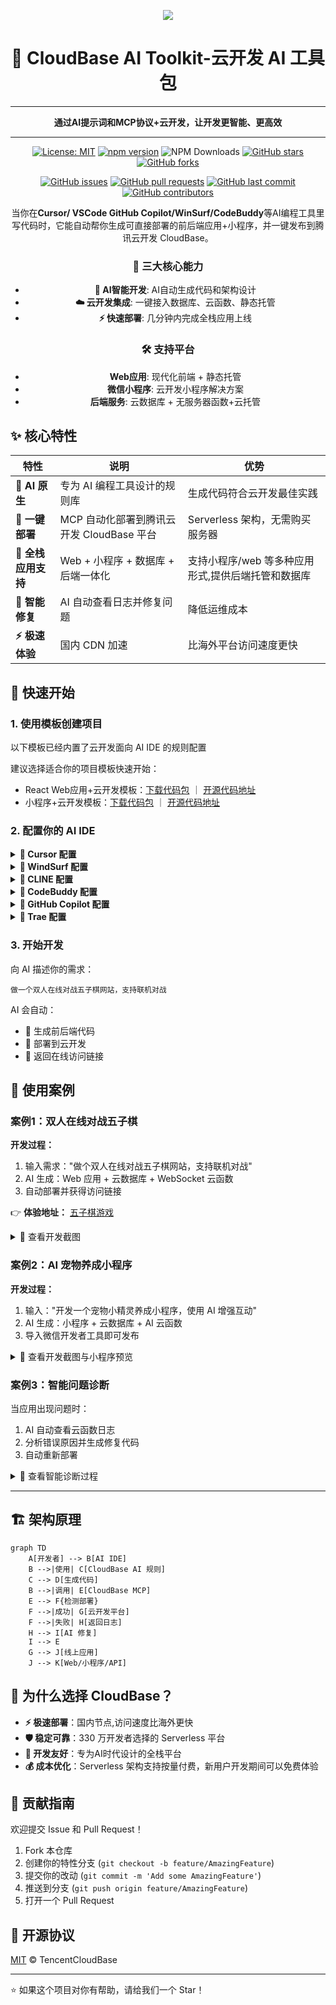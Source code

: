 <div align="center">


![](https://7463-tcb-advanced-a656fc-1257967285.tcb.qcloud.la/mcp/cloudbase-ai-toolkit.png)


# 🌟 CloudBase AI Toolkit-云开发 AI 工具包

---

**通过AI提示词和MCP协议+云开发，让开发更智能、更高效**

---

[![License: MIT](https://img.shields.io/badge/License-MIT-yellow.svg)](https://opensource.org/licenses/MIT)
[![npm version](https://badge.fury.io/js/%40cloudbase%2Fcloudbase-mcp.svg)](https://badge.fury.io/js/%40cloudbase%2Fcloudbase-mcp)
![NPM Downloads](https://img.shields.io/npm/dw/%40cloudbase%2Fcloudbase-mcp)
[![GitHub stars](https://img.shields.io/github/stars/TencentCloudBase/CloudBase-AI-ToolKit?style=social&v=1)](https://github.com/TencentCloudBase/CloudBase-AI-ToolKit/stargazers)
[![GitHub forks](https://img.shields.io/github/forks/TencentCloudBase/CloudBase-AI-ToolKit?style=social&v=1)](https://github.com/TencentCloudBase/CloudBase-AI-ToolKit/network/members)

[![GitHub issues](https://img.shields.io/github/issues/TencentCloudBase/CloudBase-AI-ToolKit)](https://github.com/TencentCloudBase/CloudBase-AI-ToolKit/issues)
[![GitHub pull requests](https://img.shields.io/github/issues-pr/TencentCloudBase/CloudBase-AI-ToolKit)](https://github.com/TencentCloudBase/CloudBase-AI-ToolKit/pulls)
[![GitHub last commit](https://img.shields.io/github/last-commit/TencentCloudBase/CloudBase-AI-ToolKit)](https://github.com/TencentCloudBase/CloudBase-AI-ToolKit/commits)
[![GitHub contributors](https://img.shields.io/github/contributors/TencentCloudBase/CloudBase-AI-ToolKit)](https://github.com/TencentCloudBase/CloudBase-AI-ToolKit/graphs/contributors)

当你在**Cursor/ VSCode GitHub Copilot/WinSurf/CodeBuddy**等AI编程工具里写代码时，它能自动帮你生成可直接部署的前后端应用+小程序，并一键发布到腾讯云开发 CloudBase。


### 🚀 三大核心能力

- **🤖 AI智能开发**: AI自动生成代码和架构设计
- **☁️ 云开发集成**: 一键接入数据库、云函数、静态托管
- **⚡ 快速部署**: 几分钟内完成全栈应用上线

### 🛠️ 支持平台

- **Web应用**: 现代化前端 + 静态托管
- **微信小程序**: 云开发小程序解决方案  
- **后端服务**: 云数据库 + 无服务器函数+云托管

</div> 

## ✨ 核心特性

| 特性 | 说明 | 优势 |
|------|------|------|
| **🤖 AI 原生** | 专为 AI 编程工具设计的规则库 | 生成代码符合云开发最佳实践 |
| **🚀 一键部署** | MCP 自动化部署到腾讯云开发 CloudBase 平台 | Serverless 架构，无需购买服务器 |
| **📱 全栈应用支持** | Web + 小程序 + 数据库 + 后端一体化 | 支持小程序/web 等多种应用形式,提供后端托管和数据库 |
| **🔧 智能修复** | AI 自动查看日志并修复问题 | 降低运维成本 |
| **⚡ 极速体验** | 国内 CDN 加速 | 比海外平台访问速度更快 |


## 🚀 快速开始

### 1. 使用模板创建项目

以下模板已经内置了云开发面向 AI IDE 的规则配置

建议选择适合你的项目模板快速开始：

- React Web应用+云开发模板：[下载代码包](https://static.cloudbase.net/cloudbase-examples/web-cloudbase-react-template.zip) ｜ [开源代码地址](https://github.com/TencentCloudBase/awesome-cloudbase-examples/tree/master/web/cloudbase-react-template)
- 小程序+云开发模板：[下载代码包](https://static.cloudbase.net/cloudbase-examples/miniprogram-cloudbase-miniprogram-template.zip) ｜ [开源代码地址](https://github.com/TencentCloudBase/awesome-cloudbase-examples/tree/master/miniprogram/cloudbase-miniprogram-template)

### 2. 配置你的 AI IDE

<details>
<summary><strong>🔧 Cursor 配置</strong></summary>

#### 步骤1：配置 MCP

1. 请修改项目中的 `.cursor/mcp.json` ，填写你的云开发环境 ID

```json
{
  "mcpServers": {
    "cloudbase-mcp": {
      "command": "npx",
      "args": ["@cloudbase/cloudbase-mcp"],
      "env": {
        "CLOUDBASE_ENV_ID": "你的云开发环境ID"
      }
    }
  }
}
```

2. 启用云开发 MCP Server

点击 Cursor 客户端右上角的 ⚙️ 图标，点击进入之后，选择“MCP”，在 MCP Server 页面，找到 cloudbase 右边的开关按钮，点击启用

#### 步骤2：添加 AI 规则

模板中已包含 `.cursor/rules/` 目录，AI 会自动识别云开发最佳实践。

</details>

<details>
<summary><strong>🌊 WindSurf 配置</strong></summary>

#### 步骤1：配置 MCP

点击 windsurf 的 Plugins icon，点击“View raw config”，在其中加入 clodubase-mcp，同时设置环境 id

```json
{
  "mcpServers": {
    "cloudbase-mcp": {
      "command": "npx",
      "args": ["@cloudbase/cloudbase-mcp"],
      "env": {
        "CLOUDBASE_ENV_ID": "你的云开发环境ID"
      }
    }
  }
}
```

#### 步骤2：AI 规则配置

模板中的 `.windsurf/` 目录包含专为 WindSurf 优化的配置。

</details>

<details>
<summary><strong>🤖 CLINE 配置</strong></summary>

#### MCP 配置
```json
{
  "mcpServers": {
    "cloudbase-mcp": {
      "command": "npx", 
      "args": ["@cloudbase/cloudbase-mcp"],
      "env": {
        "TENCENTCLOUD_SECRETID": "你的腾讯云SecretId",
        "TENCENTCLOUD_SECRETKEY": "你的腾讯云SecretKey",
        "CLOUDBASE_ENV_ID": "你的云开发环境ID"
      }
    }
  }
}
```

使用模板中的 `.clinerules/` 目录配置。

</details>

<details>
<summary><strong>👥 CodeBuddy 配置</strong></summary>

#### 配置说明
CodeBuddy 需要手动添加规则文件：

1. 使用模板中的 `.common_rules/` 目录
2. 在对话时使用 `@` 选择相应的云开发规则
3. MCP 配置同其他工具

</details>

<details>
<summary><strong>🐙 GitHub Copilot 配置</strong></summary>

#### GitHub Copilot Chat 配置

模板中的 `.github/` 目录包含 Copilot 优化配置。

</details>

<details>
<summary><strong>🎯 Trae 配置</strong></summary>

#### 配置步骤
```json
{
  "mcpServers": {
    "cloudbase-mcp": {
      "command": "npx",
      "args": ["@cloudbase/cloudbase-mcp"], 
      "env": {
        "CLOUDBASE_ENV_ID": "你的云开发环境ID"  
      }
    }
  }
}
```

使用模板中的 `.trae/rules/` 配置。

</details>

### 3. 开始开发

向 AI 描述你的需求：

```
做一个双人在线对战五子棋网站，支持联机对战
```

AI 会自动：
- 📝 生成前后端代码  
- 🚀 部署到云开发
- 🔗 返回在线访问链接

## 🎯 使用案例

### 案例1：双人在线对战五子棋

**开发过程：**
1. 输入需求："做个双人在线对战五子棋网站，支持联机对战"
2. AI 生成：Web 应用 + 云数据库 + WebSocket 云函数
3. 自动部署并获得访问链接

👉 **体验地址：** [五子棋游戏](https://cloud1-5g39elugeec5ba0f-1300855855.tcloudbaseapp.com/gobang/#/)

<details>
<summary>📸 查看开发截图</summary>

| 开发过程 | 最终效果 |
|---------|---------|
| <img src="https://7463-tcb-advanced-a656fc-1257967285.tcb.qcloud.la/turbo-deploy/turbo-deploy-001.png" width="400" alt="开发过程截图1"> | <img src="https://7463-tcb-advanced-a656fc-1257967285.tcb.qcloud.la/turbo-deploy/turbo-deploy-004.png" width="400" alt="五子棋游戏效果"> |
| <img src="https://7463-tcb-advanced-a656fc-1257967285.tcb.qcloud.la/turbo-deploy/turbo-deploy-002.png" width="400" alt="开发过程截图2"> | 支持双人在线对战<br>实时棋局同步 |

</details>

### 案例2：AI 宠物养成小程序

**开发过程：**
1. 输入："开发一个宠物小精灵养成小程序，使用 AI 增强互动"
2. AI 生成：小程序 + 云数据库 + AI 云函数
3. 导入微信开发者工具即可发布

<details>
<summary>📸 查看开发截图与小程序预览</summary>

<table>
<tr>
<td width="50%">
<b>🖥️ 开发截图</b><br>
<img src="https://7463-tcb-advanced-a656fc-1257967285.tcb.qcloud.la/turbo-deploy/turbo-deploy-005.png" width="100%" alt="AI宠物小程序开发截图">
<br>
<img src="https://7463-tcb-advanced-a656fc-1257967285.tcb.qcloud.la/turbo-deploy/turbo-deploy-003.png" width="100%" alt="小程序开发过程">
</td>
<td width="50%">
<b>📱 小程序预览</b><br>
<img src="https://7463-tcb-advanced-a656fc-1257967285.tcb.qcloud.la/turbo-deploy/turbo-deploy-006.png" width="200" alt="小程序界面1">
<img src="https://7463-tcb-advanced-a656fc-1257967285.tcb.qcloud.la/turbo-deploy/turbo-deploy-007.png" width="200" alt="小程序界面2">
<br><br>
<b>📲 体验二维码</b><br>
<img src="https://7463-tcb-advanced-a656fc-1257967285.tcb.qcloud.la/turbo-deploy/turbo-deploy-008.png" width="150" alt="小程序体验二维码">
</td>
</tr>
</table>

</details>

### 案例3：智能问题诊断

当应用出现问题时：
1. AI 自动查看云函数日志
2. 分析错误原因并生成修复代码  
3. 自动重新部署

<details>
<summary>📸 查看智能诊断过程</summary>

<div align="center">
<img src="https://7463-tcb-advanced-a656fc-1257967285.tcb.qcloud.la/turbo-deploy/turbo-deploy-009.png" width="600" alt="智能问题诊断过程">
<br>
<i>AI 自动分析日志并生成修复方案</i>
</div>

</details>

---


## 🏗️ 架构原理

```mermaid
graph TD
    A[开发者] --> B[AI IDE]
    B -->|使用| C[CloudBase AI 规则]
    C --> D[生成代码]
    B -->|调用| E[CloudBase MCP]
    E --> F{检测部署}
    F -->|成功| G[云开发平台]
    F -->|失败| H[返回日志]
    H --> I[AI 修复]
    I --> E
    G --> J[线上应用]
    J --> K[Web/小程序/API]
```

## 🌟 为什么选择 CloudBase？

- **⚡ 极速部署**：国内节点,访问速度比海外更快
- **🛡️ 稳定可靠**：330 万开发者选择的 Serverless 平台
- **🔧 开发友好**：专为AI时代设计的全栈平台
- **💰 成本优化**：Serverless 架构支持按量付费，新用户开发期间可以免费体验

## 🤝 贡献指南

欢迎提交 Issue 和 Pull Request！

1. Fork 本仓库
2. 创建你的特性分支 (`git checkout -b feature/AmazingFeature`)
3. 提交你的改动 (`git commit -m 'Add some AmazingFeature'`)
4. 推送到分支 (`git push origin feature/AmazingFeature`)
5. 打开一个 Pull Request

## 📄 开源协议

[MIT](LICENSE) © TencentCloudBase

---

⭐ 如果这个项目对你有帮助，请给我们一个 Star！ 
